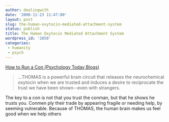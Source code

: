 ```yaml
---
author: dealingwith
date: '2008-11-23 11:47:00'
layout: post
slug: the-human-oxytocin-mediated-attachment-system
status: publish
title: The Human Oxytocin Mediated Attachment System
wordpress_id: '2858'
categories:
 - humanity
 - psych
---
```


[How to Run a Con (Psychology Today Blogs)][1]

> ...THOMAS is a powerful brain circuit that releases the neurochemical
oxytocin when we are trusted and induces a desire to reciprocate the trust we
have been shown--even with strangers.

The key to a con is not that you trust the conman, but that he shows he trusts
you. Conmen ply their trade by appearing fragile or needing help, by seeming
vulnerable. Because of THOMAS, the human brain makes us feel good when we help
others

   [1]: http://blogs.psychologytoday.com/blog/the-moral-molecule/200811/how-run-a-con

